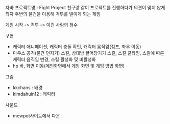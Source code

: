 자바 프로젝트명 : Fight Project
친구랑 같이 프로젝트를 진행하다가 의견이 맞지 않게 되자 주변의 물건을 이용해 격투를 벌이게 되는 게임

게임 시작 -> 격투 -> 이긴 사람의 점수


구현
 - 캐릭터 애니메이션, 캐릭터 충돌 확인, 캐릭터 움직임(점프, 좌우 이동)
 - 마우스 공격(물건 던지기) 스킬, 상대방 끌어당기기 스킬, 스킬 쿨타임, 스킬에 따른 캐릭터 움직임 변경, 스킬 활성화 및 비활성화
 - hp 바, 화면 이동(메인화면에서 게임 화면 및 게임 방법 화면)

그림
 - kkchans : 배경
 - kimdahuin12 : 캐릭터

사운드
 - mewpot사이트에서 다운
